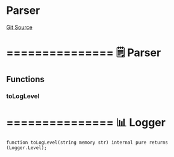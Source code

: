 # Parser
[Git Source](https://github.com/metacontract/mc/blob/7db22f6d7abc05705d21c7601fb406ca49c18557/src/devkit/types/Parser.sol)

===============
🗒️ Parser
=================


## Functions
### toLogLevel

===============
📊 Logger
=================


```solidity
function toLogLevel(string memory str) internal pure returns (Logger.Level);
```

